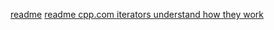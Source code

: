 [readme](https://copyprogramming.com/howto/stack-iterator-in-c)
[readme cpp.com iterators understand how they work](https://cplusplus.com/reference/iterator/iterator/)